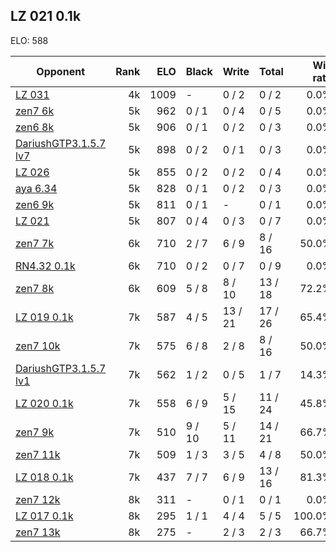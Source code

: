 ## LZ 021 0.1k ##

ELO: 588

Opponent | Rank | ELO | Black | Write | Total | Win rate
---------|-----:|----:|-------|-------|-------|-------:
[LZ 031](LZ%20031.md) | 4k | 1009 | - | 0 / 2 | 0 / 2 | 0.0%
[zen7 6k](zen7%206k.md) | 5k | 962 | 0 / 1 | 0 / 4 | 0 / 5 | 0.0%
[zen6 8k](zen6%208k.md) | 5k | 906 | 0 / 1 | 0 / 2 | 0 / 3 | 0.0%
[DariushGTP3.1.5.7 lv7](DariushGTP3.1.5.7%20lv7.md) | 5k | 898 | 0 / 2 | 0 / 1 | 0 / 3 | 0.0%
[LZ 026](LZ%20026.md) | 5k | 855 | 0 / 2 | 0 / 2 | 0 / 4 | 0.0%
[aya 6.34](aya%206.34.md) | 5k | 828 | 0 / 1 | 0 / 2 | 0 / 3 | 0.0%
[zen6 9k](zen6%209k.md) | 5k | 811 | 0 / 1 | - | 0 / 1 | 0.0%
[LZ 021](LZ%20021.md) | 5k | 807 | 0 / 4 | 0 / 3 | 0 / 7 | 0.0%
[zen7 7k](zen7%207k.md) | 6k | 710 | 2 / 7 | 6 / 9 | 8 / 16 | 50.0%
[RN4.32 0.1k](RN4.32%200.1k.md) | 6k | 710 | 0 / 2 | 0 / 7 | 0 / 9 | 0.0%
[zen7 8k](zen7%208k.md) | 6k | 609 | 5 / 8 | 8 / 10 | 13 / 18 | 72.2%
[LZ 019 0.1k](LZ%20019%200.1k.md) | 7k | 587 | 4 / 5 | 13 / 21 | 17 / 26 | 65.4%
[zen7 10k](zen7%2010k.md) | 7k | 575 | 6 / 8 | 2 / 8 | 8 / 16 | 50.0%
[DariushGTP3.1.5.7 lv1](DariushGTP3.1.5.7%20lv1.md) | 7k | 562 | 1 / 2 | 0 / 5 | 1 / 7 | 14.3%
[LZ 020 0.1k](LZ%20020%200.1k.md) | 7k | 558 | 6 / 9 | 5 / 15 | 11 / 24 | 45.8%
[zen7 9k](zen7%209k.md) | 7k | 510 | 9 / 10 | 5 / 11 | 14 / 21 | 66.7%
[zen7 11k](zen7%2011k.md) | 7k | 509 | 1 / 3 | 3 / 5 | 4 / 8 | 50.0%
[LZ 018 0.1k](LZ%20018%200.1k.md) | 7k | 437 | 7 / 7 | 6 / 9 | 13 / 16 | 81.3%
[zen7 12k](zen7%2012k.md) | 8k | 311 | - | 0 / 1 | 0 / 1 | 0.0%
[LZ 017 0.1k](LZ%20017%200.1k.md) | 8k | 295 | 1 / 1 | 4 / 4 | 5 / 5 | 100.0%
[zen7 13k](zen7%2013k.md) | 8k | 275 | - | 2 / 3 | 2 / 3 | 66.7%
